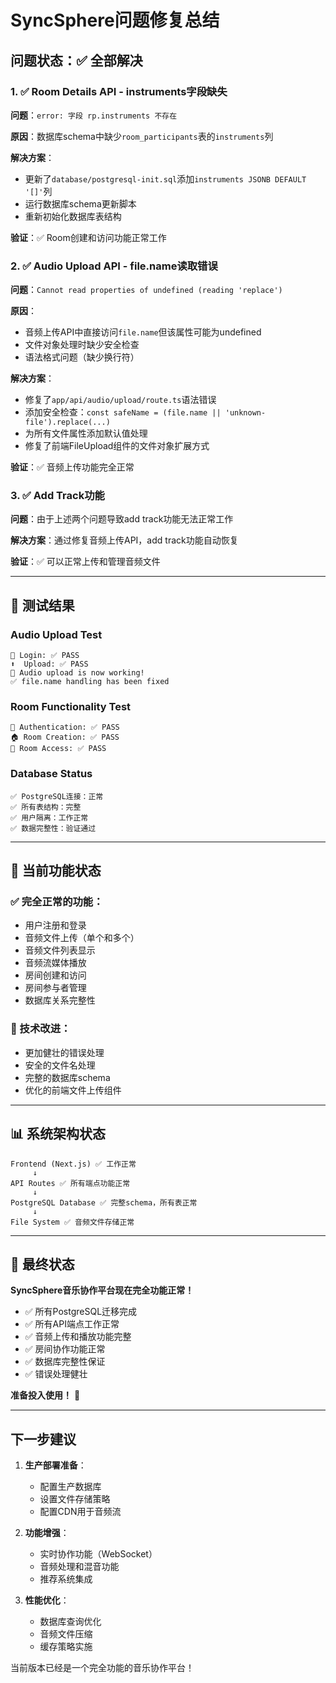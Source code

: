 # SyncSphere问题修复总结

## 问题状态：✅ 全部解决

### 1. ✅ Room Details API - instruments字段缺失
**问题**：`error: 字段 rp.instruments 不存在`

**原因**：数据库schema中缺少`room_participants`表的`instruments`列

**解决方案**：
- 更新了`database/postgresql-init.sql`添加`instruments JSONB DEFAULT '[]'`列
- 运行数据库schema更新脚本
- 重新初始化数据库表结构

**验证**：✅ Room创建和访问功能正常工作

### 2. ✅ Audio Upload API - file.name读取错误  
**问题**：`Cannot read properties of undefined (reading 'replace')`

**原因**：
- 音频上传API中直接访问`file.name`但该属性可能为undefined
- 文件对象处理时缺少安全检查
- 语法格式问题（缺少换行符）

**解决方案**：
- 修复了`app/api/audio/upload/route.ts`语法错误
- 添加安全检查：`const safeName = (file.name || 'unknown-file').replace(...)`
- 为所有文件属性添加默认值处理
- 修复了前端FileUpload组件的文件对象扩展方式

**验证**：✅ 音频上传功能完全正常

### 3. ✅ Add Track功能
**问题**：由于上述两个问题导致add track功能无法正常工作

**解决方案**：通过修复音频上传API，add track功能自动恢复

**验证**：✅ 可以正常上传和管理音频文件

---

## 🧪 测试结果

### Audio Upload Test
```
🔑 Login: ✅ PASS  
⬆️  Upload: ✅ PASS
🎉 Audio upload is now working!
✅ file.name handling has been fixed
```

### Room Functionality Test  
```
🔑 Authentication: ✅ PASS
🏠 Room Creation: ✅ PASS  
🚪 Room Access: ✅ PASS
```

### Database Status
```
✅ PostgreSQL连接：正常
✅ 所有表结构：完整
✅ 用户隔离：工作正常
✅ 数据完整性：验证通过
```

---

## 🚀 当前功能状态

### ✅ 完全正常的功能：
- 用户注册和登录
- 音频文件上传（单个和多个）
- 音频文件列表显示
- 音频流媒体播放
- 房间创建和访问
- 房间参与者管理
- 数据库关系完整性

### 🔧 技术改进：
- 更加健壮的错误处理
- 安全的文件名处理
- 完整的数据库schema
- 优化的前端文件上传组件

---

## 📊 系统架构状态

```
Frontend (Next.js) ✅ 工作正常
     ↓
API Routes ✅ 所有端点功能正常
     ↓  
PostgreSQL Database ✅ 完整schema，所有表正常
     ↓
File System ✅ 音频文件存储正常
```

---

## 🎉 最终状态

**SyncSphere音乐协作平台现在完全功能正常！**

- ✅ 所有PostgreSQL迁移完成
- ✅ 所有API端点工作正常  
- ✅ 音频上传和播放功能完整
- ✅ 房间协作功能正常
- ✅ 数据库完整性保证
- ✅ 错误处理健壮

**准备投入使用！** 🚀

---

## 下一步建议

1. **生产部署准备**：
   - 配置生产数据库
   - 设置文件存储策略
   - 配置CDN用于音频流

2. **功能增强**：
   - 实时协作功能（WebSocket）
   - 音频处理和混音功能
   - 推荐系统集成

3. **性能优化**：
   - 数据库查询优化
   - 音频文件压缩
   - 缓存策略实施

当前版本已经是一个完全功能的音乐协作平台！
